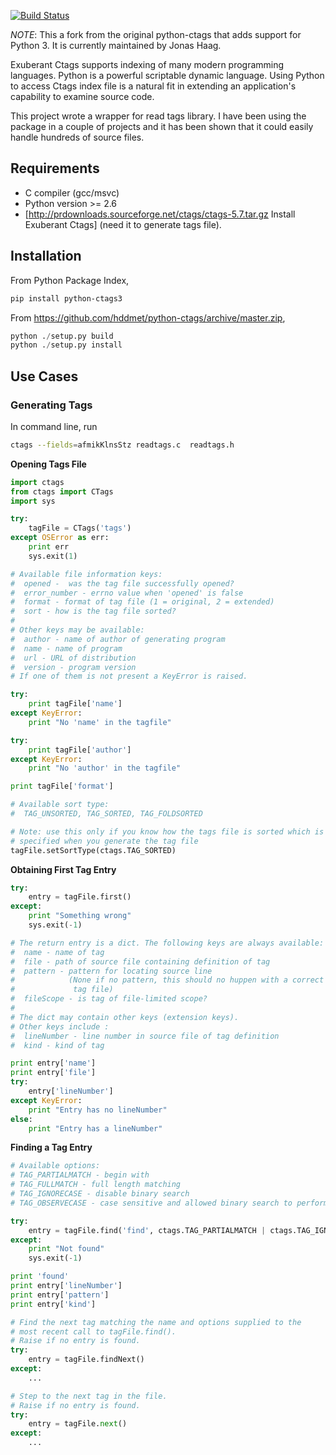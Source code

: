 [![Build Status](https://travis-ci.org/jonashaag/python-ctags3.svg?branch=py3)](https://travis-ci.org/jonashaag/python-ctags3)

*NOTE*: This a fork from the original python-ctags that adds support for Python 3. It is currently maintained by Jonas Haag.

Exuberant Ctags supports indexing of many modern programming languages.  Python is a powerful scriptable dynamic language.  Using Python to access Ctags index file is a natural fit in extending an application's capability to examine source code.

This project wrote a wrapper for read tags library.  I have been using the package in a couple of projects and it has been shown that it could easily handle hundreds of  source files.

## Requirements
 * C compiler (gcc/msvc)
 * Python version >= 2.6
 * [http://prdownloads.sourceforge.net/ctags/ctags-5.7.tar.gz Install Exuberant Ctags] (need it to generate tags file).

## Installation

From Python Package Index,
```bash
pip install python-ctags3
```

From https://github.com/hddmet/python-ctags/archive/master.zip,
```python
python ./setup.py build
python ./setup.py install
```

## Use Cases
### Generating Tags

In command line, run
```bash
ctags --fields=afmikKlnsStz readtags.c  readtags.h
```

**Opening Tags File**
```python
import ctags
from ctags import CTags
import sys

try:
    tagFile = CTags('tags')
except OSError as err:
    print err
    sys.exit(1)

# Available file information keys:
#  opened -  was the tag file successfully opened?
#  error_number - errno value when 'opened' is false
#  format - format of tag file (1 = original, 2 = extended)
#  sort - how is the tag file sorted?
#
# Other keys may be available:
#  author - name of author of generating program
#  name - name of program
#  url - URL of distribution
#  version - program version
# If one of them is not present a KeyError is raised.

try:
    print tagFile['name']
except KeyError:
    print "No 'name' in the tagfile"

try:
    print tagFile['author']
except KeyError:
    print "No 'author' in the tagfile"

print tagFile['format']

# Available sort type:
#  TAG_UNSORTED, TAG_SORTED, TAG_FOLDSORTED

# Note: use this only if you know how the tags file is sorted which is 
# specified when you generate the tag file
tagFile.setSortType(ctags.TAG_SORTED)
```

**Obtaining First Tag Entry**
```python
try:
    entry = tagFile.first()
except:
    print "Something wrong"
    sys.exit(-1)

# The return entry is a dict. The following keys are always available:
#  name - name of tag
#  file - path of source file containing definition of tag
#  pattern - pattern for locating source line
#            (None if no pattern, this should no huppen with a correct
#             tag file)
#  fileScope - is tag of file-limited scope?
#
# The dict may contain other keys (extension keys).
# Other keys include :
#  lineNumber - line number in source file of tag definition
#  kind - kind of tag

print entry['name']
print entry['file']
try:
    entry['lineNumber']
except KeyError:
    print "Entry has no lineNumber"
else:
    print "Entry has a lineNumber"
```

**Finding a Tag Entry**
```python   
# Available options: 
# TAG_PARTIALMATCH - begin with
# TAG_FULLMATCH - full length matching
# TAG_IGNORECASE - disable binary search
# TAG_OBSERVECASE - case sensitive and allowed binary search to perform

try:
    entry = tagFile.find('find', ctags.TAG_PARTIALMATCH | ctags.TAG_IGNORECASE)
except:
    print "Not found"
    sys.exit(-1)

print 'found'
print entry['lineNumber']
print entry['pattern']
print entry['kind']

# Find the next tag matching the name and options supplied to the 
# most recent call to tagFile.find().
# Raise if no entry is found.
try:
    entry = tagFile.findNext()
except:
    ...

# Step to the next tag in the file.
# Raise if no entry is found.
try:
    entry = tagFile.next()
except:
    ...
```
